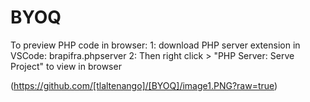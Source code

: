 # BYOQ

To preview PHP code in browser:
1: download PHP server extension in VSCode:  brapifra.phpserver
2: Then right click > "PHP Server: Serve Project" to view in browser


(https://github.com/[tlaltenango]/[BYOQ]/image1.PNG?raw=true)
